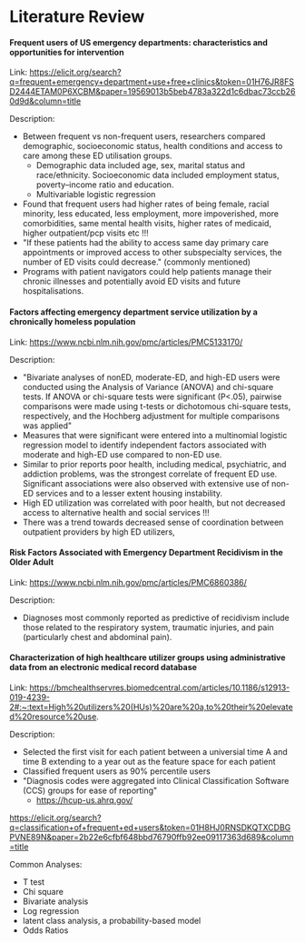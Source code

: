 # Literature Review


#### Frequent users of US emergency departments: characteristics and opportunities for intervention

Link: <https://elicit.org/search?q=frequent+emergency+department+use+free+clinics&token=01H76JR8FSD2444ETAM0P6XCBM&paper=19569013b5beb4783a322d1c6dbac73ccb260d9d&column=title>

Description: 
- Between frequent vs non-frequent users, researchers compared demographic, socioeconomic status, health conditions and access to care among these ED utilisation groups.
  - Demographic data included age, sex, marital status and race/ethnicity. Socioeconomic data included employment status, poverty–income ratio and education.
  - Multivariable logistic regression
- Found that frequent users had higher rates of being female, racial minority, less educated, less employment, more impoverished, more comorbidities, same mental health
  visits, higher rates of medicaid, higher outpatient/pcp visits etc !!!
- "If these patients had the ability to access same day primary care appointments or improved access to other subspecialty services, the number of ED visits could decrease." (commonly mentioned)
- Programs with patient navigators could help patients manage their chronic illnesses and potentially avoid ED visits and future hospitalisations.

#### Factors affecting emergency department service utilization by a chronically homeless population

Link: https://www.ncbi.nlm.nih.gov/pmc/articles/PMC5133170/

Description:
- "Bivariate analyses of nonED, moderate-ED, and high-ED users were conducted using the Analysis of Variance (ANOVA) and chi-square tests. If ANOVA or chi-square tests were significant (P<.05), pairwise comparisons were made using t-tests or dichotomous chi-square tests, respectively, and the Hochberg adjustment for multiple comparisons was applied"
- Measures that were significant were entered into a multinomial logistic regression model to identify independent factors associated with moderate and high-ED use compared to non-ED use.
- Similar to prior reports poor health, including medical, psychiatric, and addiction problems, was the strongest correlate of frequent ED use. Significant associations were also observed with
  extensive use of non-ED services and to a lesser extent housing instability.
- High ED utilization was correlated with poor health, but not decreased access to alternative health and social services !!!
- There was a trend towards decreased sense of coordination between outpatient providers by high ED utilizers,

#### Risk Factors Associated with Emergency Department Recidivism in the Older Adult

Link: https://www.ncbi.nlm.nih.gov/pmc/articles/PMC6860386/ 

Description:
- Diagnoses most commonly reported as predictive of recidivism include those related to the respiratory system, traumatic injuries,
  and pain (particularly chest and abdominal pain).

#### Characterization of high healthcare utilizer groups using administrative data from an electronic medical record database

Link: https://bmchealthservres.biomedcentral.com/articles/10.1186/s12913-019-4239-2#:~:text=High%20utilizers%20(HUs)%20are%20a,to%20their%20elevated%20resource%20use.

Description:
- Selected the first visit for each patient between a universial time A and time B extending to a year out as the feature space for each patient
- Classified frequent users as 90% percentile users
- "Diagnosis codes were aggregated into Clinical Classification Software (CCS) groups for ease of reporting"
  - https://hcup-us.ahrq.gov/


https://elicit.org/search?q=classification+of+frequent+ed+users&token=01H8HJ0RNSDKQTXCDBGPVNE89N&paper=2b22e6cfbf648bbd76790ffb92ee09117363d689&column=title 



Common Analyses:
- T test
- Chi square
- Bivariate analysis
- Log regression
- latent class analysis, a probability-based model
- Odds Ratios
    
